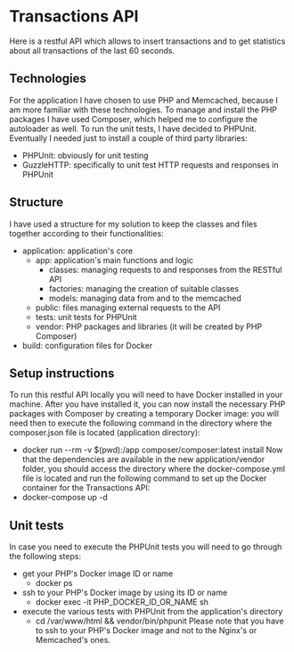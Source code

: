 # Transactions API

Here is a restful API which allows to insert transactions and to get statistics about all transactions of the last 60 seconds.

## Technologies
For the application I have chosen to use PHP and Memcached, because I am more familiar with these technologies.
To manage and install the PHP packages I have used Composer, which helped me to configure the autoloader as well.
To run the unit tests, I have decided to PHPUnit.
Eventually I needed just to install a couple of third party libraries:
* PHPUnit: obviously for unit testing
* GuzzleHTTP: specifically to unit test HTTP requests and responses in PHPUnit

## Structure
I have used a structure for my solution to keep the classes and files together according to their functionalities:
* application: application's core
    * app: application's main functions and logic
        * classes: managing requests to and responses from the RESTful API
        * factories: managing the creation of suitable classes
        * models: managing data from and to the memcached
    * public: files managing external requests to the API
    * tests: unit tests for PHPUnit
    * vendor: PHP packages and libraries (it will be created by PHP Composer)
* build: configuration files for Docker

## Setup instructions
To run this restful API locally you will need to have Docker installed in your machine.
After you have installed it, you can now install the necessary PHP packages with Composer by creating a temporary Docker image: you will need then to execute the following command in the directory where the composer.json file is located (application directory):
* docker run --rm -v $(pwd):/app composer/composer:latest install
Now that the dependencies are available in the new application/vendor folder, you should access the directory where the docker-compose.yml file is located and run the following command to set up the Docker container for the Transactions API:
* docker-compose up -d

## Unit tests
In case you need to execute the PHPUnit tests you will need to go through the following steps:
* get your PHP's Docker image ID or name
    * docker ps
* ssh to your PHP's Docker image by using its ID or name
    * docker exec -it PHP_DOCKER_ID_OR_NAME sh
* execute the various tests with PHPUnit from the application's directory
    * cd /var/www/html && vendor/bin/phpunit
Please note that you have to ssh to your PHP's Docker image and not to the Nginx's or Memcached's ones.